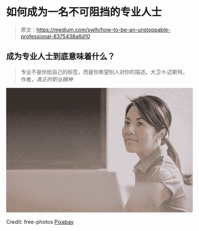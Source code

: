# 如何成为一名不可阻挡的专业人士

> 原文：<https://medium.com/swlh/how-to-be-an-unstoppable-professional-8375438a6d10>

## 成为专业人士到底意味着什么？

> 专业不是你给自己的标签，而是你希望别人对你的描述。大卫·h·迈斯特，作者，*真正的职业精神*

![](img/15b5b5d1c6098f651d0e81ec101dce3c.png)

Credit: free-photos [Pixabay](https://medium.com/u/a640208c527a?source=post_page-----8375438a6d10--------------------------------)
